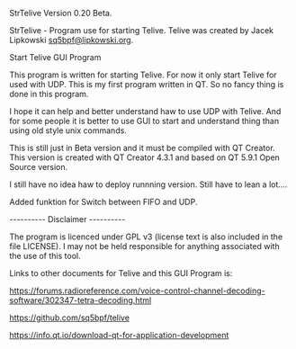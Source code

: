 StrTelive Version 0.20 Beta. 

StrTelive - Program use for starting Telive.
Telive was created by Jacek Lipkowski sq5bpf@lipkowski.org. 

Start Telive GUI Program

This program is written for starting Telive. For now it only start Telive for used with UDP. 
This is my first program written in QT. 
So no fancy thing is done in this program.

I hope it can help and better understand haw to use UDP with Telive. And for some people it is 
better to use GUI to start and understand thing than using old style unix commands. 

This is still just in Beta version and it must be compiled with QT Creator. 
This version is created with QT Creator 4.3.1 and based on QT 5.9.1 Open Source version.

I still have no idea haw to deploy runnning version. Still have to lean a lot.... 

Added funktion for Switch between FIFO and UDP.

---------- Disclaimer ----------

The program is licenced under GPL v3 (license text is also included in the file LICENSE). 
I may not be held responsible for anything associated with the use of this tool.


Links to other documents for Telive and this GUI Program is:

https://forums.radioreference.com/voice-control-channel-decoding-software/302347-tetra-decoding.html

https://github.com/sq5bpf/telive

https://info.qt.io/download-qt-for-application-development
